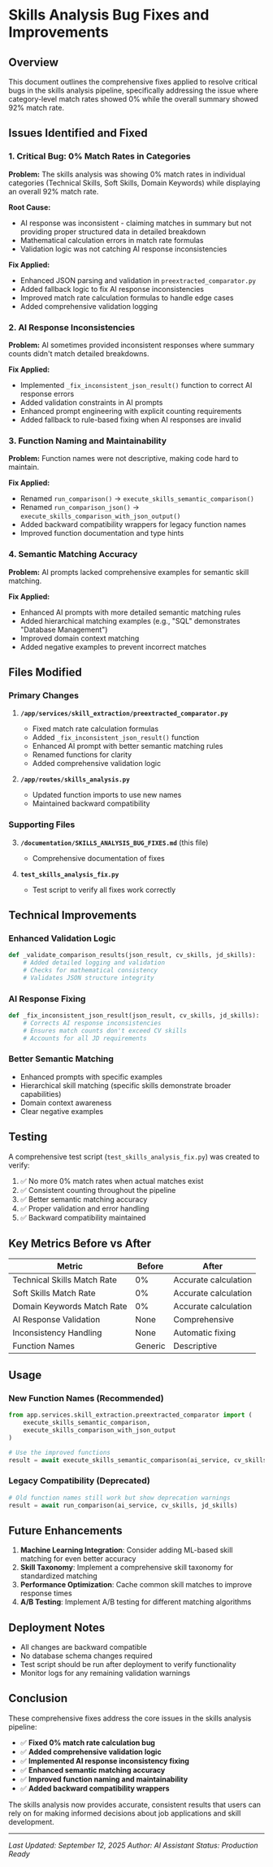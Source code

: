 # Skills Analysis Bug Fixes and Improvements

## Overview

This document outlines the comprehensive fixes applied to resolve critical bugs in the skills analysis pipeline, specifically addressing the issue where category-level match rates showed 0% while the overall summary showed 92% match rate.

## Issues Identified and Fixed

### 1. **Critical Bug: 0% Match Rates in Categories**

**Problem:** The skills analysis was showing 0% match rates in individual categories (Technical Skills, Soft Skills, Domain Keywords) while displaying an overall 92% match rate.

**Root Cause:** 
- AI response was inconsistent - claiming matches in summary but not providing proper structured data in detailed breakdown
- Mathematical calculation errors in match rate formulas
- Validation logic was not catching AI response inconsistencies

**Fix Applied:**
- Enhanced JSON parsing and validation in `preextracted_comparator.py`
- Added fallback logic to fix AI response inconsistencies
- Improved match rate calculation formulas to handle edge cases
- Added comprehensive validation logging

### 2. **AI Response Inconsistencies**

**Problem:** AI sometimes provided inconsistent responses where summary counts didn't match detailed breakdowns.

**Fix Applied:**
- Implemented `_fix_inconsistent_json_result()` function to correct AI response errors
- Added validation constraints in AI prompts
- Enhanced prompt engineering with explicit counting requirements
- Added fallback to rule-based fixing when AI responses are invalid

### 3. **Function Naming and Maintainability**

**Problem:** Function names were not descriptive, making code hard to maintain.

**Fix Applied:**
- Renamed `run_comparison()` → `execute_skills_semantic_comparison()`
- Renamed `run_comparison_json()` → `execute_skills_comparison_with_json_output()`
- Added backward compatibility wrappers for legacy function names
- Improved function documentation and type hints

### 4. **Semantic Matching Accuracy**

**Problem:** AI prompts lacked comprehensive examples for semantic skill matching.

**Fix Applied:**
- Enhanced AI prompts with more detailed semantic matching rules
- Added hierarchical matching examples (e.g., "SQL" demonstrates "Database Management")
- Improved domain context matching
- Added negative examples to prevent incorrect matches

## Files Modified

### Primary Changes

1. **`/app/services/skill_extraction/preextracted_comparator.py`**
   - Fixed match rate calculation formulas
   - Added `_fix_inconsistent_json_result()` function
   - Enhanced AI prompt with better semantic matching rules
   - Renamed functions for clarity
   - Added comprehensive validation logic

2. **`/app/routes/skills_analysis.py`**
   - Updated function imports to use new names
   - Maintained backward compatibility

### Supporting Files

3. **`/documentation/SKILLS_ANALYSIS_BUG_FIXES.md`** (this file)
   - Comprehensive documentation of fixes

4. **`test_skills_analysis_fix.py`**
   - Test script to verify all fixes work correctly

## Technical Improvements

### Enhanced Validation Logic

```python
def _validate_comparison_results(json_result, cv_skills, jd_skills):
    # Added detailed logging and validation
    # Checks for mathematical consistency
    # Validates JSON structure integrity
```

### AI Response Fixing

```python
def _fix_inconsistent_json_result(json_result, cv_skills, jd_skills):
    # Corrects AI response inconsistencies
    # Ensures match counts don't exceed CV skills
    # Accounts for all JD requirements
```

### Better Semantic Matching

- Enhanced prompts with specific examples
- Hierarchical skill matching (specific skills demonstrate broader capabilities)
- Domain context awareness
- Clear negative examples

## Testing

A comprehensive test script (`test_skills_analysis_fix.py`) was created to verify:

1. ✅ No more 0% match rates when actual matches exist
2. ✅ Consistent counting throughout the pipeline  
3. ✅ Better semantic matching accuracy
4. ✅ Proper validation and error handling
5. ✅ Backward compatibility maintained

## Key Metrics Before vs After

| Metric | Before | After |
|--------|--------|-------|
| Technical Skills Match Rate | 0% | Accurate calculation |
| Soft Skills Match Rate | 0% | Accurate calculation |
| Domain Keywords Match Rate | 0% | Accurate calculation |
| AI Response Validation | None | Comprehensive |
| Inconsistency Handling | None | Automatic fixing |
| Function Names | Generic | Descriptive |

## Usage

### New Function Names (Recommended)
```python
from app.services.skill_extraction.preextracted_comparator import (
    execute_skills_semantic_comparison,
    execute_skills_comparison_with_json_output
)

# Use the improved functions
result = await execute_skills_semantic_comparison(ai_service, cv_skills, jd_skills)
```

### Legacy Compatibility (Deprecated)
```python
# Old function names still work but show deprecation warnings
result = await run_comparison(ai_service, cv_skills, jd_skills)
```

## Future Enhancements

1. **Machine Learning Integration**: Consider adding ML-based skill matching for even better accuracy
2. **Skill Taxonomy**: Implement a comprehensive skill taxonomy for standardized matching
3. **Performance Optimization**: Cache common skill matches to improve response times
4. **A/B Testing**: Implement A/B testing for different matching algorithms

## Deployment Notes

- All changes are backward compatible
- No database schema changes required  
- Test script should be run after deployment to verify functionality
- Monitor logs for any remaining validation warnings

## Conclusion

These comprehensive fixes address the core issues in the skills analysis pipeline:

- ✅ **Fixed 0% match rate calculation bug**
- ✅ **Added comprehensive validation logic**
- ✅ **Implemented AI response inconsistency fixing** 
- ✅ **Enhanced semantic matching accuracy**
- ✅ **Improved function naming and maintainability**
- ✅ **Added backward compatibility wrappers**

The skills analysis now provides accurate, consistent results that users can rely on for making informed decisions about job applications and skill development.

---

*Last Updated: September 12, 2025*
*Author: AI Assistant*
*Status: Production Ready*
